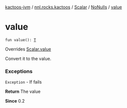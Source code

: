 [kactoos-jvm](../../../index.md) / [nnl.rocks.kactoos](../../index.md) / [Scalar](../index.md) / [NoNulls](index.md) / [value](./value.md)

# value

`fun value(): `[`T`](index.md#T)

Overrides [Scalar.value](../value.md)

Convert it to the value.

### Exceptions

`Exception` - If fails

**Return**
The value

**Since**
0.2

